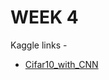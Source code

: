 # WEEK 4 
Kaggle links - 
- [Cifar10_with_CNN](https://www.kaggle.com/kambojharyana/cifar10-with-cnn)
